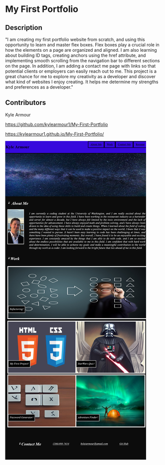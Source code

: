 # My First Portfolio

## Description

"I am creating my first portfolio website from scratch, and using this opportunity to learn and master flex boxes. Flex boxes play a crucial role in how the elements on a page are organized and aligned. I am also learning about building ID tags, creating anchors using the href attribute, and implementing smooth scrolling from the navigation bar to different sections on the page. In addition, I am adding a contact me page with links so that potential clients or employers can easily reach out to me. This project is a great chance for me to explore my creativity as a developer and discover what kind of websites I enjoy creating. It helps me determine my strengths and preferences as a developer."


## Contributors


Kyle Armour


https://github.com/kylearmour1/My-First-Portfolio


https://kylearmour1.github.io/My-First-Portfolio/


![image](styles/Screenshot%202023-02-16%20at%2023-07-32%20Document.png)
